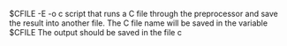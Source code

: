 $CFILE -E -o c 
script that runs a C file through the preprocessor and save the result into another file.
The C file name will be saved in the variable $CFILE
The output should be saved in the file c
